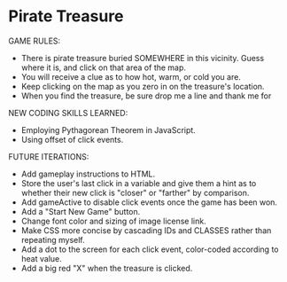 # Pirate Treasure

GAME RULES:

- There is pirate treasure buried SOMEWHERE in this vicinity. Guess where it is, and click on that area of the map.
- You will receive a clue as to how hot, warm, or cold you are.
- Keep clicking on the map as you zero in on the treasure's location.
- When you find the treasure, be sure drop me a line and thank me for 

NEW CODING SKILLS LEARNED:

- Employing Pythagorean Theorem in JavaScript.
- Using offset of click events.

FUTURE ITERATIONS:

- Add gameplay instructions to HTML.
- Store the user's last click in a variable and give them a hint as to whether their new click is "closer" or "farther" by comparison.
- Add gameActive to disable click events once the game has been won.
- Add a "Start New Game" button.
- Change font color and sizing of image license link.
- Make CSS more concise by cascading IDs and CLASSES rather than repeating myself.
- Add a dot to the screen for each click event, color-coded according to heat value.
- Add a big red "X" when the treasure is clicked.